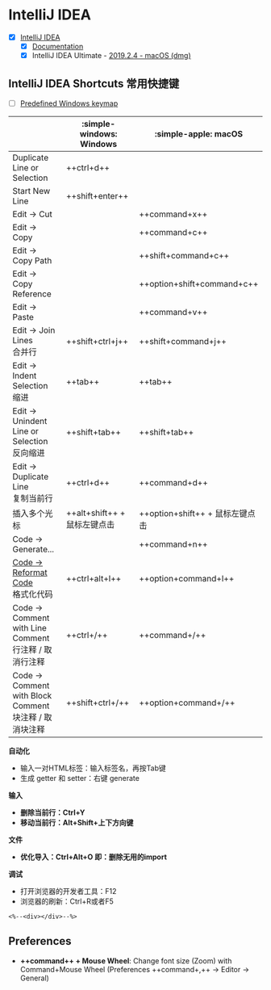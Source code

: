 # IntelliJ IDEA

-   [x] [IntelliJ IDEA](https://www.jetbrains.com/idea/)
    -   [x] [Documentation](https://www.jetbrains.com/help/idea/)
    -   [x] IntelliJ IDEA Ultimate - [2019.2.4 - macOS (dmg)](https://download.jetbrains.com/idea/ideaIU-2019.2.4.dmg?_ga=2.191090538.1309643823.1694255923-527366005.1692626779&_gl=1*clhqcu*_ga*NTI3MzY2MDA1LjE2OTI2MjY3Nzk.*_ga_9J976DJZ68*MTY5NDI1NTkyMi42LjEuMTY5NDI1NzQ4MC42MC4wLjA.)

## IntelliJ IDEA Shortcuts 常用快捷键

-   [ ] [Predefined Windows keymap](https://www.jetbrains.com/help/idea/reference-keymap-win-default.html)﻿

|                                                              | :simple-windows: Windows     | :simple-apple: macOS            |
| ------------------------------------------------------------ | ---------------------------- | ------------------------------- |
| Duplicate Line or Selection                                  | ++ctrl+d++                   |                                 |
| Start New Line                                               | ++shift+enter++              |                                 |
| Edit -> Cut                                                  |                              | ++command+x++                   |
| Edit -> Copy                                                 |                              | ++command+c++                   |
| Edit -> Copy Path                                            |                              | ++shift+command+c++             |
| Edit -> Copy Reference                                       |                              | ++option+shift+command+c++      |
| Edit -> Paste                                                |                              | ++command+v++                   |
| Edit -> Join Lines<br />合并行                               | ++shift+ctrl+j++             | ++shift+command+j++             |
| Edit -> Indent Selection<br />缩进                           | ++tab++                      | ++tab++                         |
| Edit -> Unindent Line or Selection<br />反向缩进             | ++shift+tab++                | ++shift+tab++                   |
| Edit -> Duplicate Line<br />复制当前行                       | ++ctrl+d++                   | ++command+d++                   |
| 插入多个光标                                                 | ++alt+shift++ + 鼠标左键点击 | ++option+shift++ + 鼠标左键点击 |
| Code -> Generate...                                          |                              | ++command+n++                   |
| [Code -> Reformat Code](https://www.jetbrains.com/help/idea/reformat-and-rearrange-code.html)<br />格式化代码 | ++ctrl+alt+l++               | ++option+command+l++            |
| Code -> Comment with Line Comment<br />行注释 / 取消行注释   | ++ctrl+/++                   | ++command+/++                   |
| Code -> Comment with Block Comment<br />块注释 / 取消块注释  | ++shift+ctrl+/++             | ++option+command+/++            |

**自动化**

-   输入一对HTML标签：输入标签名，再按Tab键
-   生成 getter 和 setter：右键 generate

**输入** 

-   **删除当前行：Ctrl+Y**
-   **移动当前行：Alt+Shift+上下方向键**

 **文件**

-   **优化导入：Ctrl+Alt+O  即：删除无用的import**

 **调试**

-   打开浏览器的开发者工具：F12
-   浏览器的刷新：Ctrl+R或者F5

```
<%--<div></div>--%>
```

## Preferences

-   **++command++ + Mouse Wheel**: Change font size (Zoom) with Command+Mouse Wheel (Preferences ++command+,++ -> Editor -> General)